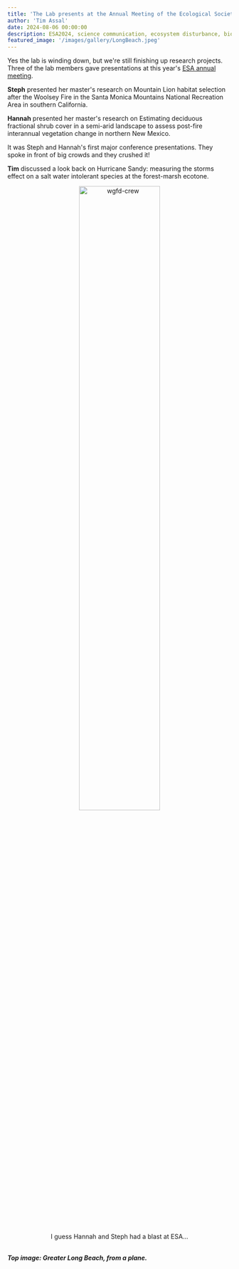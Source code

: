 ```yaml
---
title: 'The Lab presents at the Annual Meeting of the Ecological Society of America in Long Beach'
author: 'Tim Assal'
date: 2024-08-06 00:00:00
description: ESA2024, science communication, ecosystem disturbance, biogeography, predictive habitat distribution modeling, Sentinel-2, MODIS
featured_image: '/images/gallery/LongBeach.jpeg'
---
```


Yes the lab is winding down, but we're still finishing up research projects. Three of the lab members gave presentations at this year's [ESA annual meeting](https://www.esa.org/longbeach2024/). 

**Steph** presented her master's research on Mountain Lion habitat selection after the Woolsey Fire in the Santa Monica Mountains National Recreation Area in southern California. 

**Hannah** presented her master's research on Estimating deciduous fractional shrub cover in a semi-arid landscape to assess post-fire interannual vegetation change in northern New Mexico. 

It was Steph and Hannah's first major conference presentations. They spoke in front of big crowds and they crushed it!

**Tim** discussed a look back on Hurricane Sandy: measuring the storms effect on a salt water intolerant species at the forest-marsh ecotone. 

<p align="center">
  <img alt="wgfd-crew" src="/images/blog/HannahSteph.jpeg" style="width: 60%; height= 60%">
</p> 
<center> I guess Hannah and Steph had a blast at ESA... </center>
<br>


***Top image: Greater Long Beach, from a plane.***


